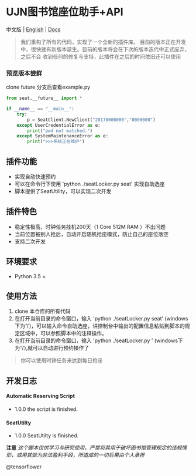 # UJN图书馆座位助手+API

中文版 | [English](./README.md) | [Docs](http://hafrans.github.io/SeatLocker/seat/docs/build/index.html)

> 我们重构了所有的代码，实现了一个全新的插件库。
> 目前的版本正在开发中，很快就有新版本诞生。目前的版本将会在下次的版本迭代中正式废弃，之后不会
> 收到任何的修复与支持，此插件在之后的时间依旧还可以使用

### 预览版本尝鲜
clone future 分支后查看example.py
``` python
from seat.__future__ import *

if __name__ == "__main__":
    try:
        p = SeatClient.NewClient("20170000000","0000000")
    except UserCredentialError as e:
        print("pwd not matched.")
    except SystemMaintenanceError as e:
        print(">>>系统正在维护")
```

## 插件功能
  * 实现自动快速预约
  * 可以在命令行下使用 'python ./seatLocker.py seat' 实现自助选座
  * 脚本提供了SeatUtility，可以实现二次开发

## 插件特色
  * 稳定性极高，时钟任务挂机200天（1 Core 512M RAM ）不出问题
  * 当前位置被别人抢后，自动开启随机抢座模式，防止自己的座位落空
  * 支持二次开发

## 环境要求
  * Python 3.5 +

## 使用方法
  1. clone 本仓库的所有代码
  2. 在打开当前目录的命令窗口，输入 'python ./seatLocker.py seat' (windows下为‘\’)，可以输入命令自助选座，讲控制台中输出的配置信息粘贴到脚本的规定区域中，可以参照脚本中的注释操作。
  3. 在打开当前目录的命令窗口，输入 'python ./seatLocker.py ' (windows下为‘\’),就可以自动进行预约操作了
  > 你可以使用时钟任务来达到每日抢座


## 开发日志

#### Automatic Reserving Script
 * 1.0.0 the script is finished.


#### SeatUtilty
 * 1.0.0 SeatUtilty is finished.


 **注意**
 *_这个脚本仅供学习与研究使用，严禁将其用于破坏图书馆管理规定的违规情形，或用其做为非法盈利手段，所造成的一切后果由个人承担_*


 @tensorflower